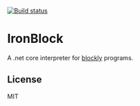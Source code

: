 [![Build status](https://ci.appveyor.com/api/projects/status/yk44w5v19lvq65lc/branch/master?svg=true)](https://ci.appveyor.com/project/richorama/ironblock/branch/master)

# IronBlock

A .net core interpreter for [blockly](https://developers.google.com/blockly) programs. 

## License

MIT